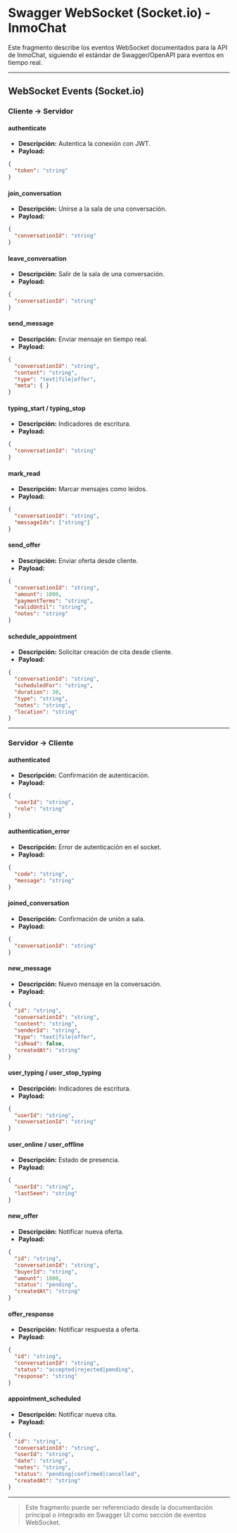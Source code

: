 # Swagger WebSocket (Socket.io) - InmoChat

Este fragmento describe los eventos WebSocket documentados para la API de InmoChat, siguiendo el estándar de Swagger/OpenAPI para eventos en tiempo real.

---

## WebSocket Events (Socket.io)

### Cliente → Servidor

#### authenticate
- **Descripción:** Autentica la conexión con JWT.
- **Payload:**
```json
{
  "token": "string"
}
```

#### join_conversation
- **Descripción:** Unirse a la sala de una conversación.
- **Payload:**
```json
{
  "conversationId": "string"
}
```

#### leave_conversation
- **Descripción:** Salir de la sala de una conversación.
- **Payload:**
```json
{
  "conversationId": "string"
}
```

#### send_message
- **Descripción:** Enviar mensaje en tiempo real.
- **Payload:**
```json
{
  "conversationId": "string",
  "content": "string",
  "type": "text|file|offer",
  "meta": { }
}
```

#### typing_start / typing_stop
- **Descripción:** Indicadores de escritura.
- **Payload:**
```json
{
  "conversationId": "string"
}
```

#### mark_read
- **Descripción:** Marcar mensajes como leídos.
- **Payload:**
```json
{
  "conversationId": "string",
  "messageIds": ["string"]
}
```

#### send_offer
- **Descripción:** Enviar oferta desde cliente.
- **Payload:**
```json
{
  "conversationId": "string",
  "amount": 1000,
  "paymentTerms": "string",
  "validUntil": "string",
  "notes": "string"
}
```

#### schedule_appointment
- **Descripción:** Solicitar creación de cita desde cliente.
- **Payload:**
```json
{
  "conversationId": "string",
  "scheduledFor": "string",
  "duration": 30,
  "type": "string",
  "notes": "string",
  "location": "string"
}
```

---

### Servidor → Cliente

#### authenticated
- **Descripción:** Confirmación de autenticación.
- **Payload:**
```json
{
  "userId": "string",
  "role": "string"
}
```

#### authentication_error
- **Descripción:** Error de autenticación en el socket.
- **Payload:**
```json
{
  "code": "string",
  "message": "string"
}
```

#### joined_conversation
- **Descripción:** Confirmación de unión a sala.
- **Payload:**
```json
{
  "conversationId": "string"
}
```

#### new_message
- **Descripción:** Nuevo mensaje en la conversación.
- **Payload:**
```json
{
  "id": "string",
  "conversationId": "string",
  "content": "string",
  "senderId": "string",
  "type": "text|file|offer",
  "isRead": false,
  "createdAt": "string"
}
```

#### user_typing / user_stop_typing
- **Descripción:** Indicadores de escritura.
- **Payload:**
```json
{
  "userId": "string",
  "conversationId": "string"
}
```

#### user_online / user_offline
- **Descripción:** Estado de presencia.
- **Payload:**
```json
{
  "userId": "string",
  "lastSeen": "string"
}
```

#### new_offer
- **Descripción:** Notificar nueva oferta.
- **Payload:**
```json
{
  "id": "string",
  "conversationId": "string",
  "buyerId": "string",
  "amount": 1000,
  "status": "pending",
  "createdAt": "string"
}
```

#### offer_response
- **Descripción:** Notificar respuesta a oferta.
- **Payload:**
```json
{
  "id": "string",
  "conversationId": "string",
  "status": "accepted|rejected|pending",
  "response": "string"
}
```

#### appointment_scheduled
- **Descripción:** Notificar nueva cita.
- **Payload:**
```json
{
  "id": "string",
  "conversationId": "string",
  "userId": "string",
  "date": "string",
  "notes": "string",
  "status": "pending|confirmed|cancelled",
  "createdAt": "string"
}
```

---

> Este fragmento puede ser referenciado desde la documentación principal o integrado en Swagger UI como sección de eventos WebSocket.
